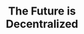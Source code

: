 ---
class: new-hero
title: The Future is <br/> <b>Decentralized</b>
subTitle: Be there with Obyte
description: "Obyte is a neutral space for storing and moving value. It has no owners, like the air around us.
It is decentralized, free of domination, free of censorship, and accessible to all."
mainQuote: 
    author: John Perry Barlow
    avatar: /user/themes/obyte/assets/barlow.jpeg
    text_source: A Declaration of the Independence of Cyberspace
    text: <p>”We are creating a world that all may enter without privilege or prejudice accorded by race, economic power, military force, or station of birth.</p> <p>We are creating a world where anyone, anywhere may express his or her beliefs, no matter how singular, without fear of being coerced into silence or conformity.“</p>
information:
    -
        title: Obyte is a DAG based cryptocurrency network.
        text: DAG stands for Directed Acyclic Graph — it’s a technology that makes Obyte fully decentralized, free of domination, free of censorship, and accessible to all.
    -
        title: It's not a blockchain.
        text: Blockchains were a big step to decentralization. However, they fall short of full decentralization as their block producers are still big power centers. A small number of them control most block production and can collude (or be coerced to) censor certain transactions. Obyte makes another leap forward by getting rid of those big power centers and middlemen.
comparisons: 
    - 
        image_url: /user/themes/obyte/assets/comparison/centralization.svg
        title: Full centralization
        description: Domination of one
    -
        image_url: /user/themes/obyte/assets/comparison/blockchain.svg
        title: Blockchain
        description: Domination of few
    -
        image_url: /user/themes/obyte/assets/comparison/dag.svg
        title: DAG
        description: No domination
        active: true
---